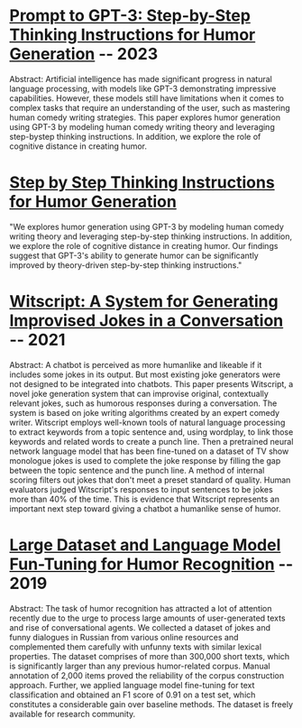 # [Prompt to GPT-3: Step-by-Step Thinking Instructions for Humor Generation](https://arxiv.org/pdf/2306.13195) -- 2023

Abstract:
Artificial intelligence has made significant progress in
natural language processing, with models like GPT-3
demonstrating impressive capabilities. However, these
models still have limitations when it comes to complex
tasks that require an understanding of the user, such as
mastering human comedy writing strategies. This paper
explores humor generation using GPT-3 by modeling
human comedy writing theory and leveraging step-bystep thinking instructions. In addition, we explore the
role of cognitive distance in creating humor.

# [Step by Step Thinking Instructions for Humor Generation](https://github.com/Stry233/Prompt-to-GPT-3-Step-by-Step-Thinking-Instructions-for-Humor-Generation?tab=readme-ov-file)
"We explores humor generation using GPT-3 by modeling human comedy writing theory and leveraging step-by-step thinking instructions. In addition, we explore the role of cognitive distance in creating humor. Our findings suggest that GPT-3's ability to generate humor can be significantly improved by theory-driven step-by-step thinking instructions."

# [Witscript: A System for Generating Improvised Jokes in a Conversation](https://arxiv.org/pdf/2302.02008) -- 2021

Abstract:
A chatbot is perceived as more humanlike and likeable
if it includes some jokes in its output. But most existing
joke generators were not designed to be integrated into
chatbots. This paper presents Witscript, a novel joke
generation system that can improvise original, contextually relevant jokes, such as humorous responses during a conversation. The system is based on joke writing
algorithms created by an expert comedy writer.
Witscript employs well-known tools of natural language processing to extract keywords from a topic sentence and, using wordplay, to link those keywords and
related words to create a punch line. Then a pretrained
neural network language model that has been fine-tuned
on a dataset of TV show monologue jokes is used to
complete the joke response by filling the gap between
the topic sentence and the punch line. A method of internal scoring filters out jokes that don't meet a preset
standard of quality. Human evaluators judged
Witscript's responses to input sentences to be jokes
more than 40% of the time. This is evidence that
Witscript represents an important next step toward giving a chatbot a humanlike sense of humor.


# [Large Dataset and Language Model Fun-Tuning for Humor Recognition](https://aclanthology.org/P19-1394.pdf) -- 2019

Abstract:
The task of humor recognition has attracted a lot of attention recently due to the urge to process large amounts of user-generated texts and rise of conversational agents. We collected a dataset of jokes and funny dialogues in Russian from various online resources and complemented them carefully with unfunny texts with similar lexical properties. The dataset comprises of more than 300,000 short texts, which is significantly larger than any previous humor-related corpus. Manual annotation of 2,000 items proved the reliability of the corpus construction approach. Further, we applied language model fine-tuning for text classification and obtained an F1 score of 0.91 on a test set, which constitutes a considerable gain over baseline methods. The dataset is freely available for research community.



